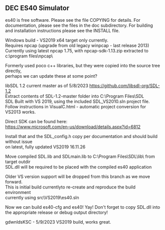 ## DEC ES40 Simulator

es40 is free software. Please see the file COPYING for details.
For documentation, please see the files in the doc subdirectory.
For building and installation instructions please see the INSTALL file.

Windows build - VS2019 x64 target only currently.  
Requires npcap (upgrade from old legacy winpcap - last release 2013)  
Currently using latest npcap 1.75, with npcap-sdk-1.13.zip extracted to c:\program files\npcap\  
  
Formerly used poco c++ libraries, but they were copied into the source tree directly,    
perhaps we can update these at some point?  

libSDL 1.2 current master as of 5/8/2023 https://github.com/libsdl-org/SDL-1.2  
Extract contents of SDL-1.2-master folder into C:\Program Files\SDL\
SDL Built with VS 2019, using the included SDL_VS2010.sln project file.  
Follow instructions in VisualC.html - automatic project conversion for VS2013 works.
  
  
Direct SDK can be found here:  
https://www.microsoft.com/en-us/download/details.aspx?id=6812  
  
  
Install that and the SDL_config.h copy per documentation and should build without issue  
on latest, fully updated VS2019 16.11.26
  
Move compiled SDL.lib and SDLmain.lib to C:\Program Files\SDL\lib\ from target outdir  
SDL.dll will be required to be placed with the compiled es40 application  
  
Older VS version support will be dropped from this branch as we move forward.   
This is initial build currentlyto re-create and reproduce the build environment   
currently using src\VS2019\es40.sln    
  
Now we can build es40-cfg and es40! Yay! Don't forget to copy SDL.dll into the appropriate
release or debug output directory!
  
  
gdwnldsKSC - 5/9/2023 VS2019 build, works great.
